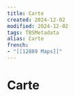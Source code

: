 ```yaml
---
title: Carte
created: 2024-12-02
modified: 2024-12-02
tags: TBSMetadata
alias: Carte
french:
- "[[12889 Maps]]"
---
```

# Carte
